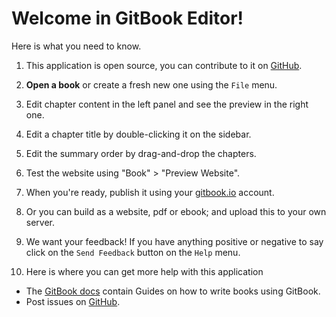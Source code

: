 # Welcome in GitBook Editor!

Here is what you need to know.

1. This application is open source, you can contribute to it on [GitHub](https://github.com/GitbookIO/editor).

2. **Open a book** or create a fresh new one using the `File` menu.

3. Edit chapter content in the left panel and see the preview in the right one.

4. Edit a chapter title by double-clicking it on the sidebar.

5. Edit the summary order by drag-and-drop the chapters.

6. Test the website using "Book" > "Preview Website".

7. When you're ready, publish it using your [gitbook.io](https://www.gitbook.io) account.

8. Or you can build as a website, pdf or ebook; and upload this to your own server.

9. We want your feedback! If you have anything positive or negative to say click
   on the `Send Feedback` button on the `Help` menu.

10. Here is where you can get more help with this application

   * The [GitBook docs](https://github.com/GitbookIO/gitbook) contain Guides on how to write books using GitBook.
   * Post issues on [GitHub](https://github.com/FriendCode/codebox/issues).
